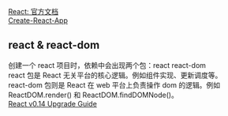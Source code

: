 [React: 官方文档](https://zh-hans.reactjs.org/docs/getting-started.html)  
[Create-React-App](https://create-react-app.dev/)

## react & react-dom

创建一个 react 项目时，依赖中会出现两个包：react react-dom  
react 包是 React 无关平台的核心逻辑。例如组件实现、更新调度等。  
react-dom 包则是 React 在 web 平台上负责操作 dom 的逻辑。例如 ReactDOM.render() 和 ReactDOM.findDOMNode()。  
[React v0.14 Upgrade Guide](https://reactjs.org/blog/2015/10/07/react-v0.14.html)
